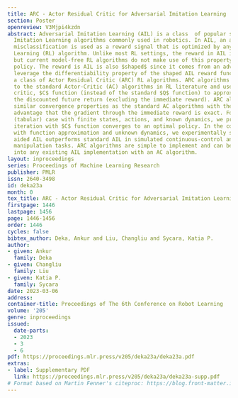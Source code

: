 ```yaml
---
title: ARC - Actor Residual Critic for Adversarial Imitation Learning
section: Poster
openreview: V3Mjpi4kzdn
abstract: Adversarial Imitation Learning (AIL) is a class  of popular state-of-the-art
  Imitation Learning algorithms commonly used in robotics. In AIL, an artificial adversary’s
  misclassification is used as a reward signal that is optimized by any standard Reinforcement
  Learning (RL) algorithm. Unlike most RL settings, the reward in AIL is $differentiable$
  but current model-free RL algorithms do not make use of this property to train a
  policy. The reward is AIL is also $shaped$ since it comes from an adversary. We
  leverage the differentiability property of the shaped AIL reward function and formulate
  a class of Actor Residual Critic (ARC) RL algorithms. ARC algorithms draw a parallel
  to the standard Actor-Critic (AC) algorithms in RL literature and uses a residual
  critic, $C$ function (instead of the standard $Q$ function) to approximate only
  the discounted future return (excluding the immediate reward). ARC algorithms have
  similar convergence properties as the standard AC algorithms with the additional
  advantage that the gradient through the immediate reward is exact. For the discrete
  (tabular) case with finite states, actions, and known dynamics, we prove that policy
  iteration with $C$ function converges to an optimal policy. In the continuous case
  with function approximation and unknown dynamics, we experimentally show that ARC
  aided AIL outperforms standard AIL in simulated continuous-control and real robotic
  manipulation tasks. ARC algorithms are simple to implement and can be incorporated
  into any existing AIL implementation with an AC algorithm.
layout: inproceedings
series: Proceedings of Machine Learning Research
publisher: PMLR
issn: 2640-3498
id: deka23a
month: 0
tex_title: ARC - Actor Residual Critic for Adversarial Imitation Learning
firstpage: 1446
lastpage: 1456
page: 1446-1456
order: 1446
cycles: false
bibtex_author: Deka, Ankur and Liu, Changliu and Sycara, Katia P.
author:
- given: Ankur
  family: Deka
- given: Changliu
  family: Liu
- given: Katia P.
  family: Sycara
date: 2023-03-06
address:
container-title: Proceedings of The 6th Conference on Robot Learning
volume: '205'
genre: inproceedings
issued:
  date-parts:
  - 2023
  - 3
  - 6
pdf: https://proceedings.mlr.press/v205/deka23a/deka23a.pdf
extras:
- label: Supplementary PDF
  link: https://proceedings.mlr.press/v205/deka23a/deka23a-supp.pdf
# Format based on Martin Fenner's citeproc: https://blog.front-matter.io/posts/citeproc-yaml-for-bibliographies/
---
```

